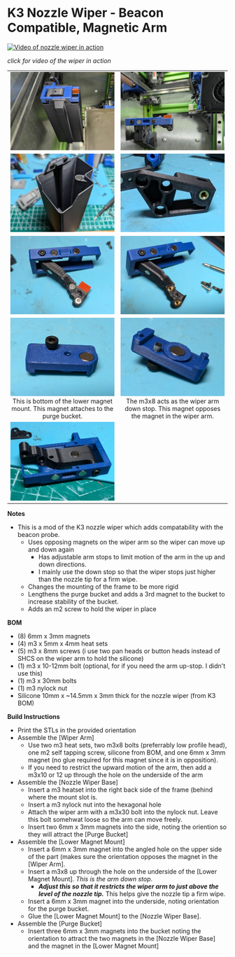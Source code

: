 
**K3 Nozzle Wiper - Beacon Compatible, Magnetic Arm**
============
[![Video of nozzle wiper in action](https://img.youtube.com/vi/3os2rSJHRqE/0.jpg)](https://www.youtube.com/watch?v=3os2rSJHRqE)

*click for video of the wiper in action*
  
  
<table width=100%>
<TR>
<TD width=50% align="center"><img src="Images/mounted_bucket.jpg"></TD>
<TD width=50% align="center"><img src="Images/mounted_no_bucket.jpg"></TD>
</TR>
<TR>
<TD width=50% align="center"><img src="Images/purge_bucket.jpg"></TD>
<TD width=50% align="center"><img src="Images/mount_bracket.jpg"></TD>
</TR>
<TR>
<TD width=50% align="center"><img src="Images/side_assembled.jpg"></TD>
<TD width=50% align="center"><img src="Images/side.jpg"></TD>
</TR>
<TR>
<TD width=50% align="center"><img src="Images/lower_magnet_mount_bottom.jpg"><BR>This is bottom of the lower magnet mount.  This magnet attaches to the purge bucket.</TD>
<TD width=50% align="center"><img src="Images/lower_magnet_mount_top.jpg"><BR>The m3x8 acts as the wiper arm down stop.  This magnet opposes the magnet in the wiper arm.</TD>
</TR>
<TR>
<TD width=50% align="center"><img src="Images/under.jpg"></TD>
<TD width=50% align="center">&nbsp;</TD>
</TR>
</TABLE>



**Notes**
   - This is a mod of the K3 nozzle wiper which adds compatability with the beacon probe.
     - Uses opposing magnets on the wiper arm so the wiper can move up and down again
       - Has adjustable arm stops to limit motion of the arm in the up and down directions.
       - I mainly use the down stop so that the wiper stops just higher than the nozzle tip for a firm wipe.
     - Changes the mounting of the frame to be more rigid
     - Lengthens the purge bucket and adds a 3rd magnet to the bucket to increase stability of the bucket.
     - Adds an m2 screw to hold the wiper in place

**BOM**
   - (8) 6mm x 3mm magnets
   - (4) m3 x 5mm x 4mm heat sets
   - (5) m3 x 8mm screws (i use two pan heads or button heads instead of SHCS on the wiper arm to hold the silicone)
   - (1) m3 x 10-12mm bolt (optional, for if you need the arm up-stop.  I didn't use this)
   - (1) m3 x 30mm bolts
   - (1) m3 nylock nut
   - Silicone 10mm x ~14.5mm x 3mm thick for the nozzle wiper (from K3 BOM)

**Build Instructions**
   - Print the STLs in the provided orientation
   - Assemble the [Wiper Arm]
     - Use two m3 heat sets, two m3x8 bolts (preferrably low profile head), one m2 self tapping screw, silicone from BOM, and one 6mm x 3mm magnet (no glue required for this magnet since it is in opposition).
     - If you need to restrict the upward motion of the arm, then add a m3x10 or 12 up through the hole on the underside of the arm
   - Assemble the [Nozzle Wiper Base]
     - Insert a m3 heatset into the right back side of the frame (behind where the mount slot is.
     - Insert a m3 nylock nut into the hexagonal hole
     - Attach the wiper arm with a m3x30 bolt into the nylock nut.  Leave this bolt somehwat loose so the arm can move freely.
     - Insert two 6mm x 3mm magnets into the side, noting the oriention so they will attract the [Purge Bucket]
   - Assemble the [Lower Magnet Mount]
     - Insert a 6mm x 3mm magnet into the angled hole on the upper side of the part (makes sure the orientation opposes the magnet in the [Wiper Arm].  
     - Insert a m3x8 up through the hole on the underside of the [Lower Magnet Mount].  *This is the arm down stop*.  
       - ***Adjust this so that it restricts the wiper arm to just above the level of the nozzle tip.***  This helps give the nozzle tip a firm wipe.
     - Insert a 6mm x 3mm magnet into the underside, noting orientation for the purge bucket.
     - Glue the [Lower Magnet Mount] to the [Nozzle Wiper Base].  
   - Assemble the [Purge Bucket]
     - Insert three 6mm x 3mm magnets into the bucket noting the orientation to attract the two magnets in the [Nozzle Wiper Base] and the magnet in the [Lower Magnet Mount]





